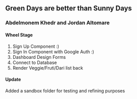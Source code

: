 ## Green Days are better than Sunny Days
### Abdelmonem Khedr and Jordan Altomare


#### Wheel Stage
1. Sign Up Component :)
2. Sign In Component with Google Auth :)
3. Dashboard Design Forms 
4. Connect to Database
5. Render Veggie/Fruti/Dari list back

#### Update
Added a sandbox folder for testing and refining purposes
